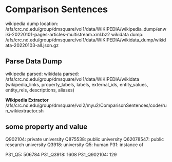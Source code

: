 # Comparison Sentences

wikipedia dump location: /afs/crc.nd.edu/group/dmsquare/vol1/data/WIKIPEDIA/wikipedia_dump/enwiki-20220101-pages-articles-multistream.xml.bz2
wikidata dump: /afs/crc.nd.edu/group/dmsquare/vol1/data/WIKIPEDIA/wikidata_dump/wikidata-20220103-all.json.gz

## Parse Data Dump
wikipedia parsed:
wikidata parsed: /afs/crc.nd.edu/group/dmsquare/vol1/data/WIKIPEDIA/wikidata (wikipedia_links, property_labels, labels, external_ids, entity_values, entity_rels, descriptions, aliases)

**Wikipedia Extractor**
/afs/crc.nd.edu/group/dmsquare/vol2/myu2/ComparisonSentences/code/run_wikiextractor.sh




## some property and value
Q902104: private university
Q875538: public university
Q62078547: public research university
Q3918: university
Q5: human
P31: instance of

P31_Q5: 506784
P31_Q3918: 1608
P31_Q902104: 129
